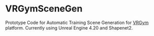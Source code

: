 # VRGymSceneGen
Prototype Code for Automatic Training Scene Generation for [VRGym](https://xuxie1031.github.io/projects/VRGym/VRGymProj.html) platform.
Currently using Unreal Engine 4.20 and Shapenet2.
